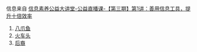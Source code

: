 
信息来自 [信息素养公益大讲堂-公益直播课-【第三期】第1讲：善用信息工具，提升十倍效率](https://suyang.zxhnzq.com/lectureDetail.aspx?id=63)

1. [八爪鱼](https://www.bazhuayu.com/)
2. [火车头](http://www.locoy.com/)
3. [后裔](https://www.houyicaiji.com/)